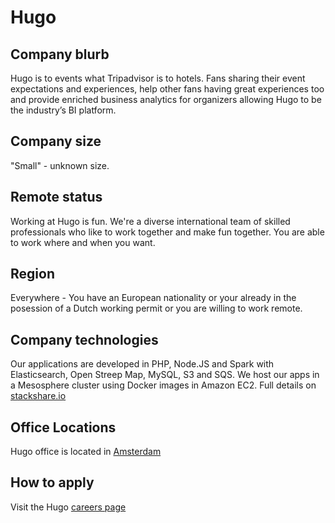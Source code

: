 # Hugo

## Company blurb

Hugo is to events what Tripadvisor is to hotels. Fans sharing their event expectations and experiences, help other fans having great experiences too and provide enriched business analytics for organizers allowing Hugo to be the industry’s BI platform.

## Company size

"Small" - unknown size.

## Remote status

Working at Hugo is fun. We're a diverse international team of skilled professionals who like to work together and make fun together. You are able to work where and when you want.

## Region

Everywhere - You have an European nationality or your already in the posession of a Dutch working permit or you are willing to work remote.

## Company technologies

Our applications are developed in PHP, Node.JS and Spark with Elasticsearch, Open Streep Map, MySQL, S3 and SQS. We host our apps in a Mesosphere cluster using Docker images in Amazon EC2. Full details on [stackshare.io](http://stackshare.io/hugo-events/hugo-events)

## Office Locations

Hugo office is located in [Amsterdam](https://www.google.co.uk/maps/place/Papaverweg+46,+1032+KJ+Amsterdam,+Netherlands/@52.3976029,4.9036541,18z/data=!4m2!3m1!1s0x47c6084897c0f28b:0x743169995e5067c6)

## How to apply

Visit the Hugo [careers page](http://hugo.events/careers)
